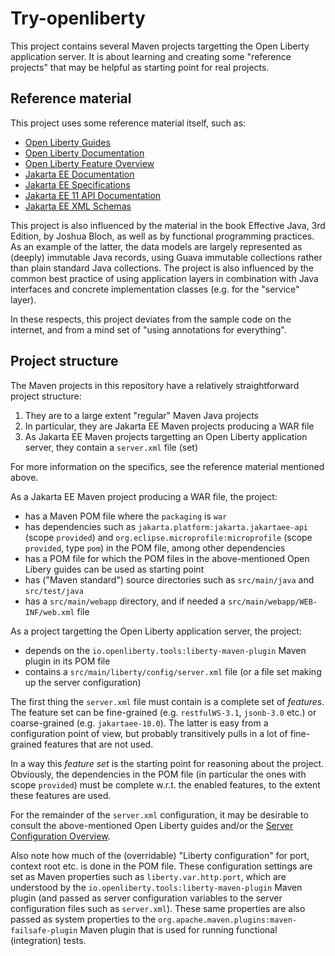 # Try-openliberty

This project contains several Maven projects targetting the Open Liberty application server.
It is about learning and creating some "reference projects" that may be helpful as starting point for real projects.

## Reference material

This project uses some reference material itself, such as:
* [Open Liberty Guides](https://openliberty.io/guides/)
* [Open Liberty Documentation](https://openliberty.io/docs/latest/overview.html)
* [Open Liberty Feature Overview](https://openliberty.io/docs/latest/reference/feature/feature-overview.html)
* [Jakarta EE Documentation](https://jakarta.ee/learn/#documentation)
* [Jakarta EE Specifications](https://jakarta.ee/specifications/)
* [Jakarta EE 11 API Documentation](https://jakarta.ee/specifications/platform/11/apidocs/)
* [Jakarta EE XML Schemas](https://jakarta.ee/xml/ns/jakartaee/)

This project is also influenced by the material in the book Effective Java, 3rd Edition, by Joshua Bloch,
as well as by functional programming practices. As an example of the latter, the data models are largely represented
as (deeply) immutable Java records, using Guava immutable collections rather than plain standard Java collections.
The project is also influenced by the common best practice of using application layers in combination with Java interfaces
and concrete implementation classes (e.g. for the "service" layer).

In these respects, this project deviates from the sample code on the internet, and from a mind set of "using annotations for
everything".

## Project structure

The Maven projects in this repository have a relatively straightforward project structure:
1. They are to a large extent "regular" Maven Java projects
2. In particular, they are Jakarta EE Maven projects producing a WAR file
3. As Jakarta EE Maven projects targetting an Open Liberty application server, they contain a `server.xml` file (set)

For more information on the specifics, see the reference material mentioned above.

As a Jakarta EE Maven project producing a WAR file, the project:
* has a Maven POM file where the `packaging` is `war`
* has dependencies such as `jakarta.platform:jakarta.jakartaee-api` (scope `provided`) and `org.eclipse.microprofile:microprofile` (scope `provided`, type `pom`) in the POM file, among other dependencies
* has a POM file for which the POM files in the above-mentioned Open Libery guides can be used as starting point
* has ("Maven standard") source directories such as `src/main/java` and `src/test/java`
* has a `src/main/webapp` directory, and if needed a `src/main/webapp/WEB-INF/web.xml` file

As a project targetting the Open Liberty application server, the project:
* depends on the `io.openliberty.tools:liberty-maven-plugin` Maven plugin in its POM file
* contains a `src/main/liberty/config/server.xml` file (or a file set making up the server configuration)

The first thing the `server.xml` file must contain is a complete set of *features*. The feature set can be fine-grained
(e.g. `restfulWS-3.1`, `jsonb-3.0` etc.) or coarse-grained (e.g. `jakartaee-10.0`). The latter is easy from a configuration
point of view, but probably transitively pulls in a lot of fine-grained features that are not used.

In a way this *feature set* is the starting point for reasoning about the project. Obviously, the dependencies in the POM file
(in particular the ones with scope `provided`) must be complete w.r.t. the enabled features, to the extent these features are
used.

For the remainder of the `server.xml` configuration, it may be desirable to consult the above-mentioned Open Liberty guides
and/or the [Server Configuration Overview](https://openliberty.io/docs/latest/reference/config/server-configuration-overview.html).

Also note how much of the (overridable) "Liberty configuration" for port, context root etc. is done in the POM file.
These configuration settings are set as Maven properties such as `liberty.var.http.port`, which are understood by the
`io.openliberty.tools:liberty-maven-plugin` Maven plugin (and passed as server configuration variables to the server configuration
files such as `server.xml`). These same properties are also passed as system properties to the
`org.apache.maven.plugins:maven-failsafe-plugin` Maven plugin that is used for running functional (integration) tests.

